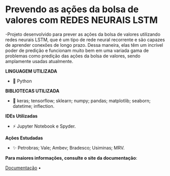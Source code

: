 # Prevendo as ações da bolsa de valores com REDES NEURAIS LSTM
-Projeto desenvolvido para prever as ações da bolsa de valores utilizando redes neurais LSTM, que é um tipo de rede neural recorrente e são capazes de aprender conexões de longo prazo. Dessa maneira, elas têm um incrível poder de predição e funcionam muito bem em uma variada gama de problemas como predição das ações da bolsa de valores, sendo amplamente usadas atualmente.

**LINGUAGEM UTILIZADA**
 - 💬 Python

**BIBLIOTECAS UTILIZADA**
 - 🌱 keras; tensorflow; sklearn; numpy; pandas; matplotlib; seaborn; datetime; inflection.

**IDEs Utilizadas**
 - ⚡ Jupyter Notebook e Spyder. 

**Ações Estudadas**
 - ✨ Petrobras; Vale; Ambev; Bradesco; Usiminas; MRV.

**Para maiores informações, consulte o site da documentação**:
<p align="left">
  <a href="https://keras.io/api/">Documentação</a> •
</p>
